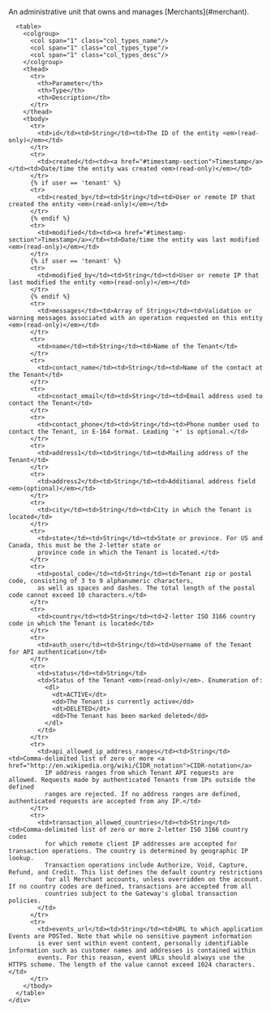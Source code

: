 <div class="method-area">
  <div class="method-copy">
    <div class="method-copy-padding">
      <p>An administrative unit that owns and manages [Merchants](#merchant).</p>

      <table>
        <colgroup>
          <col span="1" class="col_types_name"/>
          <col span="1" class="col_types_type"/>
          <col span="1" class="col_types_desc"/>
        </colgroup>
        <thead>
          <tr>
            <th>Parameter</th>
            <th>Type</th>
            <th>Description</th>
          </tr>
        </thead>
        <tbody>
          <tr>
            <td>id</td><td>String</td><td>The ID of the entity <em>(read-only)</em></td>
          </tr>
          <tr>
            <td>created</td><td><a href="#timestamp-section">Timestamp</a></td><td>Date/time the entity was created <em>(read-only)</em></td>
          </tr>
          {% if user == 'tenant' %}
          <tr>
            <td>created_by</td><td>String</td><td>User or remote IP that created the entity <em>(read-only)</em></td>
          </tr>
          {% endif %}
          <tr>
            <td>modified</td><td><a href="#timestamp-section">Timestamp</a></td><td>Date/time the entity was last modified <em>(read-only)</em></td>
          </tr>
          {% if user == 'tenant' %}
          <tr>
            <td>modified_by</td><td>String</td><td>User or remote IP that last modified the entity <em>(read-only)</em></td>
          </tr>
          {% endif %}
          <tr>
            <td>messages</td><td>Array of Strings</td><td>Validation or warning messages associated with an operation requested on this entity <em>(read-only)</em></td>
          </tr>
          <tr>
            <td>name</td><td>String</td><td>Name of the Tenant</td>
          </tr>
          <tr>
            <td>contact_name</td><td>String</td><td>Name of the contact at the Tenant</td>
          </tr>
          <tr>
            <td>contact_email</td><td>String</td><td>Email address used to contact the Tenant</td>
          </tr>
          <tr>
            <td>contact_phone</td><td>String</td><td>Phone number used to contact the Tenant, in E-164 format. Leading '+' is optional.</td>
          </tr>
          <tr>
            <td>address1</td><td>String</td><td>Mailing address of the Tenant</td>
          </tr>
          <tr>
            <td>address2</td><td>String</td><td>Additional address field <em>(optional)</em></td>
          </tr>
          <tr>
            <td>city</td><td>String</td><td>City in which the Tenant is located</td>
          </tr>
          <tr>
            <td>state</td><td>String</td><td>State or province. For US and Canada, this must be the 2-letter state or
            province code in which the Tenant is located.</td>
          </tr>
          <tr>
            <td>postal_code</td><td>String</td><td>Tenant zip or postal code, consisting of 3 to 9 alphanumeric characters,
            as well as spaces and dashes. The total length of the postal code cannot exceed 10 characters.</td>
          </tr>
          <tr>
            <td>country</td><td>String</td><td>2-letter ISO 3166 country code in which the Tenant is located</td>
          </tr>
          <tr>
            <td>auth_user</td><td>String</td><td>Username of the Tenant for API authentication</td>
          </tr>
          <tr>
            <td>status</td><td>String</td>
            <td>Status of the Tenant <em>(read-only)</em>. Enumeration of:
              <dl>
                <dt>ACTIVE</dt>
                <dd>The Tenant is currently active</dd>
                <dt>DELETED</dt>
                <dd>The Tenant has been marked deleted</dd>
              </dl>
            </td>
          </tr>
          <tr>
            <td>api_allowed_ip_address_ranges</td><td>String</td><td>Comma-delimited list of zero or more <a href="http://en.wikipedia.org/wiki/CIDR_notation">CIDR-notation</a>
              IP address ranges from which Tenant API requests are allowed. Requests made by authenticated Tenants from IPs outside the defined
              ranges are rejected. If no address ranges are defined, authenticated requests are accepted from any IP.</td>
          </tr>
          <tr>
            <td>transaction_allowed_countries</td><td>String</td><td>Comma-delimited list of zero or more 2-letter ISO 3166 country codes
              for which remote client IP addresses are accepted for transaction operations. The country is determined by geographic IP lookup.
              Transaction operations include Authorize, Void, Capture, Refund, and Credit. This list defines the default country restrictions
              for all Merchant accounts, unless overridden on the account. If no country codes are defined, transactions are accepted from all
              countries subject to the Gateway's global transaction policies.
            </td>
          </tr>
          <tr>
            <td>events_url</td><td>String</td><td>URL to which application Events are POSTed. Note that while no sensitive payment information
            is ever sent within event content, personally identifiable information such as customer names and addresses is contained within
            events. For this reason, event URLs should always use the HTTPS scheme. The length of the value cannot exceed 1024 characters.</td>
          </tr>
        </tbody>
      </table>
    </div>
  </div>
</div>
